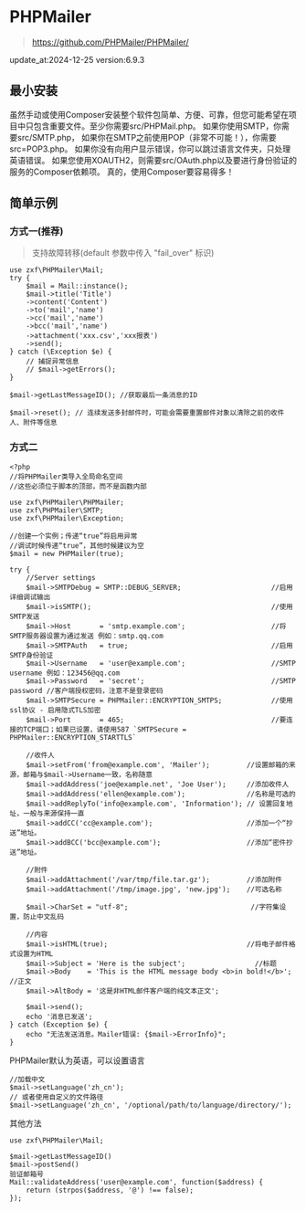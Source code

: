 # PHPMailer

> https://github.com/PHPMailer/PHPMailer/

update_at:2024-12-25
version:6.9.3

## 最小安装

虽然手动或使用Composer安装整个软件包简单、方便、可靠，但您可能希望在项目中只包含重要文件。至少你需要src/PHPMail.php。
如果你使用SMTP，你需要src/SMTP.php，
如果你在SMTP之前使用POP（非常不可能！），你需要src=POP3.php。 如果你没有向用户显示错误，你可以跳过语言文件夹，只处理英语错误。
如果您使用XOAUTH2，则需要src/OAuth.php以及要进行身份验证的服务的Composer依赖项。 真的，使用Composer要容易得多！

## 简单示例

### 方式一(推荐)

> 支持故障转移(default 参数中传入 "fail_over" 标识)

```
use zxf\PHPMailer\Mail;
try {
    $mail = Mail::instance();
    $mail->title('Title')
    ->content('Content')
    ->to('mail','name')
    ->cc('mail','name')
    ->bcc('mail','name')
    ->attachment('xxx.csv','xxx报表')
    ->send();
} catch (\Exception $e) {
    // 捕捉异常信息
    // $mail->getErrors();
}
```

```
$mail->getLastMessageID(); //获取最后一条消息的ID

$mail->reset(); // 连续发送多封邮件时，可能会需要重置邮件对象以清除之前的收件人、附件等信息
```

### 方式二

```
<?php
//将PHPMailer类导入全局命名空间
//这些必须位于脚本的顶部，而不是函数内部

use zxf\PHPMailer\PHPMailer;
use zxf\PHPMailer\SMTP;
use zxf\PHPMailer\Exception;

//创建一个实例；传递“true”将启用异常
//调试时候传递“true”，其他时候建议为空
$mail = new PHPMailer(true);

try {
    //Server settings
    $mail->SMTPDebug = SMTP::DEBUG_SERVER;                      //启用详细调试输出
    $mail->isSMTP();                                            //使用SMTP发送
    $mail->Host       = 'smtp.example.com';                     //将SMTP服务器设置为通过发送 例如：smtp.qq.com
    $mail->SMTPAuth   = true;                                   //启用SMTP身份验证
    $mail->Username   = 'user@example.com';                     //SMTP username 例如：123456@qq.com
    $mail->Password   = 'secret';                               //SMTP password //客户端授权密码，注意不是登录密码
    $mail->SMTPSecure = PHPMailer::ENCRYPTION_SMTPS;            //使用ssl协议 - 启用隐式TLS加密
    $mail->Port       = 465;                                    //要连接的TCP端口；如果已设置，请使用587 `SMTPSecure = PHPMailer::ENCRYPTION_STARTTLS`

    //收件人
    $mail->setFrom('from@example.com', 'Mailer');         //设置邮箱的来源，邮箱与$mail->Username一致，名称随意
    $mail->addAddress('joe@example.net', 'Joe User');     //添加收件人
    $mail->addAddress('ellen@example.com');               //名称是可选的
    $mail->addReplyTo('info@example.com', 'Information'); // 设置回复地址，一般与来源保持一直
    $mail->addCC('cc@example.com');                       //添加一个“抄送”地址。
    $mail->addBCC('bcc@example.com');                     //添加“密件抄送”地址。

    //附件
    $mail->addAttachment('/var/tmp/file.tar.gz');         //添加附件
    $mail->addAttachment('/tmp/image.jpg', 'new.jpg');    //可选名称

    $mail->CharSet = "utf-8";                              //字符集设置，防止中文乱码

    //内容
    $mail->isHTML(true);                                  //将电子邮件格式设置为HTML
    $mail->Subject = 'Here is the subject';                 //标题
    $mail->Body    = 'This is the HTML message body <b>in bold!</b>'; //正文
    $mail->AltBody = '这是非HTML邮件客户端的纯文本正文';

    $mail->send();
    echo '消息已发送';
} catch (Exception $e) {
    echo "无法发送消息。Mailer错误: {$mail->ErrorInfo}";
}
```

PHPMailer默认为英语，可以设置语言

```
//加载中文
$mail->setLanguage('zh_cn');
// 或者使用自定义的文件路径
$mail->setLanguage('zh_cn', '/optional/path/to/language/directory/');
```

其他方法

```
use zxf\PHPMailer\Mail;

$mail->getLastMessageID()
$mail->postSend()
验证邮箱号
Mail::validateAddress('user@example.com', function($address) {
    return (strpos($address, '@') !== false);
});
```